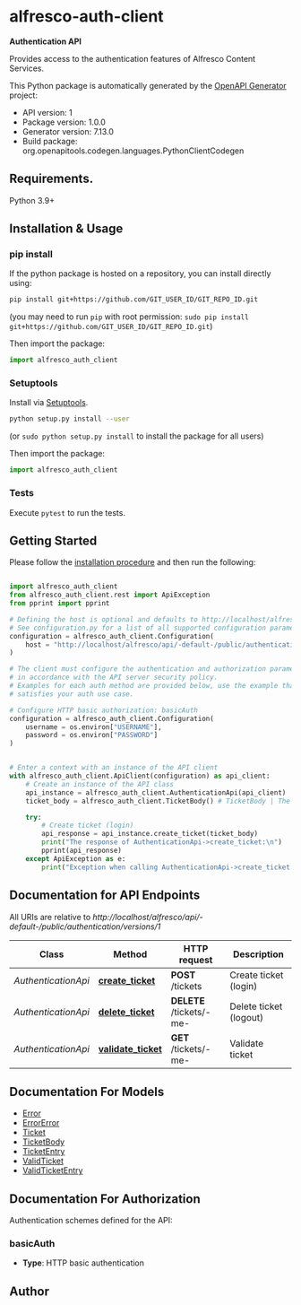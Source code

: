 # alfresco-auth-client
**Authentication API**

Provides access to the authentication features of Alfresco Content Services.


This Python package is automatically generated by the [OpenAPI Generator](https://openapi-generator.tech) project:

- API version: 1
- Package version: 1.0.0
- Generator version: 7.13.0
- Build package: org.openapitools.codegen.languages.PythonClientCodegen

## Requirements.

Python 3.9+

## Installation & Usage
### pip install

If the python package is hosted on a repository, you can install directly using:

```sh
pip install git+https://github.com/GIT_USER_ID/GIT_REPO_ID.git
```
(you may need to run `pip` with root permission: `sudo pip install git+https://github.com/GIT_USER_ID/GIT_REPO_ID.git`)

Then import the package:
```python
import alfresco_auth_client
```

### Setuptools

Install via [Setuptools](http://pypi.python.org/pypi/setuptools).

```sh
python setup.py install --user
```
(or `sudo python setup.py install` to install the package for all users)

Then import the package:
```python
import alfresco_auth_client
```

### Tests

Execute `pytest` to run the tests.

## Getting Started

Please follow the [installation procedure](#installation--usage) and then run the following:

```python

import alfresco_auth_client
from alfresco_auth_client.rest import ApiException
from pprint import pprint

# Defining the host is optional and defaults to http://localhost/alfresco/api/-default-/public/authentication/versions/1
# See configuration.py for a list of all supported configuration parameters.
configuration = alfresco_auth_client.Configuration(
    host = "http://localhost/alfresco/api/-default-/public/authentication/versions/1"
)

# The client must configure the authentication and authorization parameters
# in accordance with the API server security policy.
# Examples for each auth method are provided below, use the example that
# satisfies your auth use case.

# Configure HTTP basic authorization: basicAuth
configuration = alfresco_auth_client.Configuration(
    username = os.environ["USERNAME"],
    password = os.environ["PASSWORD"]
)


# Enter a context with an instance of the API client
with alfresco_auth_client.ApiClient(configuration) as api_client:
    # Create an instance of the API class
    api_instance = alfresco_auth_client.AuthenticationApi(api_client)
    ticket_body = alfresco_auth_client.TicketBody() # TicketBody | The user credential.

    try:
        # Create ticket (login)
        api_response = api_instance.create_ticket(ticket_body)
        print("The response of AuthenticationApi->create_ticket:\n")
        pprint(api_response)
    except ApiException as e:
        print("Exception when calling AuthenticationApi->create_ticket: %s\n" % e)

```

## Documentation for API Endpoints

All URIs are relative to *http://localhost/alfresco/api/-default-/public/authentication/versions/1*

Class | Method | HTTP request | Description
------------ | ------------- | ------------- | -------------
*AuthenticationApi* | [**create_ticket**](docs/AuthenticationApi.md#create_ticket) | **POST** /tickets | Create ticket (login)
*AuthenticationApi* | [**delete_ticket**](docs/AuthenticationApi.md#delete_ticket) | **DELETE** /tickets/-me- | Delete ticket (logout)
*AuthenticationApi* | [**validate_ticket**](docs/AuthenticationApi.md#validate_ticket) | **GET** /tickets/-me- | Validate ticket


## Documentation For Models

 - [Error](docs/Error.md)
 - [ErrorError](docs/ErrorError.md)
 - [Ticket](docs/Ticket.md)
 - [TicketBody](docs/TicketBody.md)
 - [TicketEntry](docs/TicketEntry.md)
 - [ValidTicket](docs/ValidTicket.md)
 - [ValidTicketEntry](docs/ValidTicketEntry.md)


<a id="documentation-for-authorization"></a>
## Documentation For Authorization


Authentication schemes defined for the API:
<a id="basicAuth"></a>
### basicAuth

- **Type**: HTTP basic authentication


## Author




